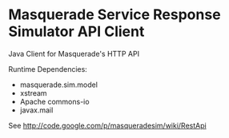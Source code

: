 # Masquerade Service Response Simulator API Client
Java Client for Masquerade's HTTP API

Runtime Dependencies:
* masquerade.sim.model
* xstream
* Apache commons-io
* javax.mail

See http://code.google.com/p/masqueradesim/wiki/RestApi
